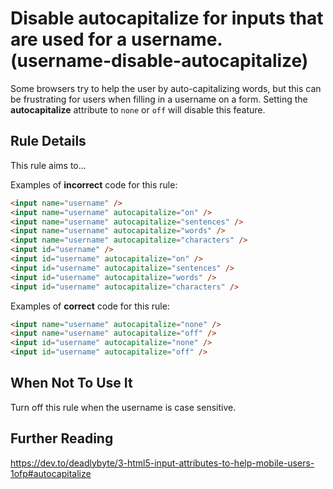 # Disable autocapitalize for inputs that are used for a username. (username-disable-autocapitalize)

Some browsers try to help the user by auto-capitalizing words, but this can be frustrating for users when filling in a username on a form. Setting the **autocapitalize** attribute to `none` or `off` will disable this feature.

## Rule Details

This rule aims to...

Examples of **incorrect** code for this rule:

```html
<input name="username" />
<input name="username" autocapitalize="on" />
<input name="username" autocapitalize="sentences" />
<input name="username" autocapitalize="words" />
<input name="username" autocapitalize="characters" />
<input id="username" />
<input id="username" autocapitalize="on" />
<input id="username" autocapitalize="sentences" />
<input id="username" autocapitalize="words" />
<input id="username" autocapitalize="characters" />
```

Examples of **correct** code for this rule:

```html
<input name="username" autocapitalize="none" />
<input name="username" autocapitalize="off" />
<input id="username" autocapitalize="none" />
<input id="username" autocapitalize="off" />
```

## When Not To Use It

Turn off this rule when the username is case sensitive.

## Further Reading

https://dev.to/deadlybyte/3-html5-input-attributes-to-help-mobile-users-1ofp#autocapitalize
